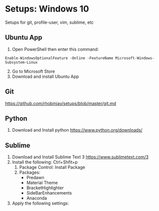 # Setups: Windows 10
Setups for git, profile-user, vim, sublime, etc

## Ubuntu App
1. Open PowerShell then enter this command:
```
Enable-WindowsOptionalFeature -Online -FeatureName Microsoft-Windows-Subsystem-Linux
```
2. Go to Microsoft Store
3. Download and install Ubuntu App

## Git
https://github.com/rhobinjay/setups/blob/master/git.md

## Python
1. Download and Install python
https://www.python.org/downloads/

## Sublime
1. Download and Install Sublime Text 3
https://www.sublimetext.com/3
2. Install the following: Ctrl+Shfit+p
	1. Package Control: Install Package
	2. Packages:
		- Predawn
		- Material Theme
		- BracketHighlighter
		- SideBarEnhancements
		- Anaconda
3. Apply the following settings:
